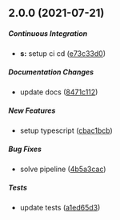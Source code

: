 ## 2.0.0 (2021-07-21)

##### Continuous Integration

* **s:**  setup ci cd ([e73c33d0](https://github.com/miladezzat/find_el_in_array/commit/e73c33d0b70e95d6ff1b234dccfed3d3d18ebda5))

##### Documentation Changes

*  update docs ([8471c112](https://github.com/miladezzat/find_el_in_array/commit/8471c1123af4aa8b84a84900135b10c8e0a81338))

##### New Features

*  setup typescript ([cbac1bcb](https://github.com/miladezzat/find_el_in_array/commit/cbac1bcb7bf354212962a78fa03eb0101e0712a2))

##### Bug Fixes

*  solve pipeline ([4b5a3cac](https://github.com/miladezzat/find_el_in_array/commit/4b5a3cacbf6de6fe6b6e36a2400744384488cd1c))

##### Tests

*  update tests ([a1ed65d3](https://github.com/miladezzat/find_el_in_array/commit/a1ed65d3eba2f75e81b43c3373a2ca71ce9171a6))

